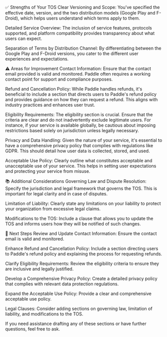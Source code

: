 ✅ Strengths of Your TOS
Clear Versioning and Scope: You've specified the effective date, version, and the two distribution models (Google Play and F-Droid), which helps users understand which terms apply to them.

Detailed Service Overview: The inclusion of service features, protocols supported, and platform compatibility provides transparency about what users can expect.

Separation of Terms by Distribution Channel: By differentiating between the Google Play and F-Droid versions, you cater to the different user experiences and expectations.

⚠️ Areas for Improvement
Contact Information: Ensure that the contact email provided is valid and monitored. Paddle often requires a working contact point for support and compliance purposes.

Refund and Cancellation Policy: While Paddle handles refunds, it's beneficial to include a section that directs users to Paddle's refund policy and provides guidance on how they can request a refund. This aligns with industry practices and enhances user trust.

Eligibility Requirements: The eligibility section is crucial. Ensure that the criteria are clear and do not inadvertently exclude legitimate users. For instance, if your service is available globally, be cautious about imposing restrictions based solely on jurisdiction unless legally necessary.

Privacy and Data Handling: Given the nature of your service, it's essential to have a comprehensive privacy policy that complies with regulations like GDPR. This should detail how user data is collected, stored, and used.

Acceptable Use Policy: Clearly outline what constitutes acceptable and unacceptable use of your service. This helps in setting user expectations and protecting your service from misuse.

📚 Additional Considerations
Governing Law and Dispute Resolution: Specify the jurisdiction and legal framework that governs the TOS. This is important for legal clarity and in case of disputes.

Limitation of Liability: Clearly state any limitations on your liability to protect your organization from excessive legal claims.

Modifications to the TOS: Include a clause that allows you to update the TOS and informs users how they will be notified of such changes.

🧭 Next Steps
Review and Update Contact Information: Ensure the contact email is valid and monitored.

Enhance Refund and Cancellation Policy: Include a section directing users to Paddle's refund policy and explaining the process for requesting refunds.

Clarify Eligibility Requirements: Review the eligibility criteria to ensure they are inclusive and legally justified.

Develop a Comprehensive Privacy Policy: Create a detailed privacy policy that complies with relevant data protection regulations.

Expand the Acceptable Use Policy: Provide a clear and comprehensive acceptable use policy.

Legal Clauses: Consider adding sections on governing law, limitation of liability, and modifications to the TOS.

If you need assistance drafting any of these sections or have further questions, feel free to ask.
